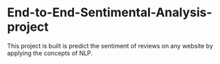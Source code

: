 # End-to-End-Sentimental-Analysis-project
This project is built is predict the sentiment of reviews on any website by applying the concepts of NLP.
